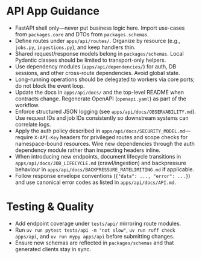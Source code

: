 # API App Guidance

- FastAPI shell only—never put business logic here. Import use-cases from
  `packages.core` and DTOs from `packages.schemas`.
- Define routes under `apps/api/routes/`. Organize by resource (e.g.,
  `jobs.py`, `ingestions.py`), and keep handlers thin.
- Shared request/response models belong in `packages/schemas`. Local
  Pydantic classes should be limited to transport-only helpers.
- Use dependency modules (`apps/api/dependencies/`) for auth, DB sessions, and
  other cross-route dependencies. Avoid global state.
- Long-running operations should be delegated to workers via core ports; do not
  block the event loop.
- Update the docs in `apps/api/docs/` and the top-level README when contracts
  change. Regenerate OpenAPI (`openapi.yaml`) as part of the workflow.
- Enforce structured JSON logging (see `apps/api/docs/OBSERVABILITY.md`). Use
  request IDs and job IDs consistently so downstream systems can correlate logs.
- Apply the auth policy described in `apps/api/docs/SECURITY_MODEL.md`—require
  `X-API-Key` headers for privileged routes and scope checks for namespace-bound
  resources. Wire new dependencies through the auth dependency module rather than
  inspecting headers inline.
- When introducing new endpoints, document lifecycle transitions in
  `apps/api/docs/JOB_LIFECYCLE.md` (crawl/ingestion) and backpressure behaviour in
  `apps/api/docs/BACKPRESSURE_RATELIMITING.md` if applicable.
- Follow response envelope conventions (`{"data": ..., "error": ...}`) and use
  canonical error codes as listed in `apps/api/docs/API.md`.

# Testing & Quality

- Add endpoint coverage under `tests/api/` mirroring route modules.
- Run `uv run pytest tests/api -m "not slow"`, `uv run ruff check apps/api`,
  and `uv run mypy apps/api` before submitting changes.
- Ensure new schemas are reflected in `packages/schemas` and that generated
  clients stay in sync.
